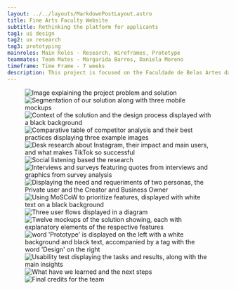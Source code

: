 ```yaml
---
layout: ../../layouts/MarkdownPostLayout.astro
title: Fine Arts Faculty Website
subtitle: Rethinking the platform for applicants
tag1: ui design
tag2: ux research
tag3: prototyping
mainroles: Main Roles - Research, Wireframes, Prototype
teammates: Team Mates - Margarida Barros, Daniela Moreno
timeframe: Time Frame - 7 weeks
description: This project is focused on the Faculdade de Belas Artes da Universidade de Lisboa’s (FBAUL) website. It aims to develop concrete and realistic proposals to improve the experience of candidates. Our goal is to enhance the usability of FBAUL's website for potential candidates by providing them with access to all the relevant information required to make an informed decision.
---
```

<section class="project-grid"> 
    <figure class="project_figures">
        <img src="/assets/img/project_1/slide-1.png" alt="Image explaining the project problem and solution">
        <img src="/assets/img/project_1/page2.jpg" alt="Segmentation of our solution along with three mobile mockups">
        <img src="/assets/img/project_1/page3.jpg" alt="Context of the solution and the design process displayed with a black background">
        <img src="/assets/img/project_1/page4.jpg" alt="Comparative table of competitor analysis and their best practices displaying three example images">
        <img src="/assets/img/project_1/page5.jpg" alt="Desk research about Instagram, their impact and main users, and what makes TikTok so successful">
        <img src="/assets/img/project_1/page6.jpg" alt="Social listening based the research">
        <img src="/assets/img/project_1/page7.jpg" alt="Interviews and surveys featuring quotes from interviews and graphics from survey analysis">
        <img src="/assets/img/project_1/page8.jpg" alt="Displaying the need and requeriments of two personas, the Private user and the Creator and Business Owner">
        <img src="/assets/img/project_1/page9.jpg" alt="Using MoSCoW to prioritize features, displayed with white text on a black background">
        <img src="/assets/img/project_1/page10.png" alt="Three user flows displayed in a diagram">
        <img src="/assets/img/project_1/page11.jpg" alt="Twelve mockups of the solution showing, each with explanatory elements of the respective features">
        <img src="/assets/img/project_1/page12.jpg" alt="word 'Prototype' is displayed on the left with a white background and black text, accompanied by a tag with the word 'Design' on the right">
        <img src="/assets/img/project_1/page13.jpg" alt="Usability test displaying the tasks and results, along with the main insights">
        <img src="/assets/img/project_1/page14.png" alt="What have we learned and the next steps">
        <img src="/assets/img/project_1/page15.jpg" alt="Final credits for the team">
    </figure>
</section>
